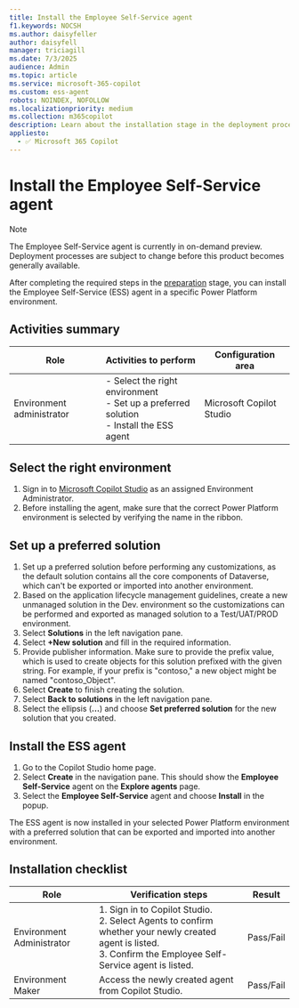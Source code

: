 ```yaml
---
title: Install the Employee Self-Service agent
f1.keywords: NOCSH
ms.author: daisyfeller
author: daisyfell
manager: triciagill
ms.date: 7/3/2025
audience: Admin
ms.topic: article
ms.service: microsoft-365-copilot
ms.custom: ess-agent
robots: NOINDEX, NOFOLLOW
ms.localizationpriority: medium
ms.collection: m365copilot
description: Learn about the installation stage in the deployment process for the Employee Self-Service agent.
appliesto:
  - ✅ Microsoft 365 Copilot
---
```


# Install the Employee Self-Service agent

>[!NOTE]
>The Employee Self-Service agent is currently in on-demand preview. Deployment processes are subject to change before this product becomes generally available.

After completing the required steps in the [preparation](prepare.md) stage, you can install the Employee Self-Service (ESS) agent in a specific Power Platform environment.

## Activities summary

|Role |Activities to perform |Configuration area |
|-----|----------------------|-------------------|
|Environment administrator |- Select the right environment </br>- Set up a preferred solution </br>- Install the ESS agent |Microsoft Copilot Studio |

## Select the right environment

1. Sign in to [Microsoft Copilot Studio](https://copilotstudio.microsoft.com) as an assigned Environment Administrator.
1. Before installing the agent, make sure that the correct Power Platform environment is selected by verifying the name in the ribbon.

## Set up a preferred solution

1. Set up a preferred solution before performing any customizations, as the default solution contains all the core components of Dataverse, which can't be exported or imported into another environment.
1. Based on the application lifecycle management guidelines, create a new unmanaged solution in the Dev. environment so the customizations can be performed and exported as managed solution to a Test/UAT/PROD environment.
1. Select **Solutions** in the left navigation pane.
1. Select **+New solution** and fill in the required information.
1. Provide publisher information. Make sure to provide the prefix value, which is used to create objects for this solution prefixed with the given string. For example, if your prefix is "contoso," a new object might be named "contoso_Object".
1. Select **Create** to finish creating the solution.
1. Select **Back to solutions** in the left navigation pane.
1. Select the ellipsis (**...**) and choose **Set preferred solution** for the new solution that you created.

## Install the ESS agent

1. Go to the Copilot Studio home page.
1. Select **Create** in the navigation pane. This should show the **Employee Self-Service** agent on the **Explore agents** page.
1. Select the **Employee Self-Service** agent and choose **Install** in the popup.

The ESS agent is now installed in your selected Power Platform environment with a preferred solution that can be exported and imported into another environment.

## Installation checklist

|Role |Verification steps |Result |
|-----|-------------------|-------|
|Environment Administrator |1. Sign in to Copilot Studio. </br>2. Select Agents to confirm whether your newly created agent is listed. </br>3. Confirm the Employee Self-Service agent is listed. |Pass/Fail |
|Environment Maker |Access the newly created agent from Copilot Studio. |Pass/Fail |
